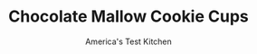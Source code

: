 ---
layout: ../../layouts/MarkdownPostLayout.astro
title: Chocolate Mallow Cookie Cups
author: America's Test Kitchen
pubDate: 2023-03-15
description: "This cookie cup is made by stuffing chocolate cookie dough with marshmallow filling."
image_url: https://res.cloudinary.com/hksqkdlah/image/upload/ar_1:1,c_fill,dpr_2.0,f_auto,fl_lossy.progressive.strip_profile,g_faces:auto,q_auto:low,w_344/22486_sfs-chocolate-mallow-cookie-cups-13
tags: ["Desserts or Baked Goods","Chocolate","Cookies"]
calories: 2818
protein: 2
carbohydrates: 21
fats: 
fiber: 1
ingredients: ["1 1/2 cups (7 1/2 ounces), all-purpose flour","1/2 cup (1 1/2 ounces), unsweetened cocoa powder","1/4 teaspoon, salt","1/4 teaspoon, baking soda","1/4 teaspoon, baking powder","1 cup (7 ounces), sugar","8 tablespoons, unsalted butter, softened","1 , large egg","1 teaspoon, vanilla extract","40 , mini-marshmallows","1/4 cup, milk chocolate chips"]
serves: 20
time: "55 minutes, plus 1 hour cooling"
instructions: ["Adjust oven rack to middle position and heat oven to 350 degrees. Line mini muffin tin with 20 paper or foil liners. Whisk flour, cocoa, salt, baking soda, and baking powder together in bowl; set aside.","Using stand mixer fitted with paddle, beat sugar and butter on medium-high speed until pale and fluffy, about 3 minutes. Add egg and vanilla and beat until combined. Reduce speed to low and add flour mixture in 2 additions until well combined, scraping down bowl as needed.","Divide dough into 20 heaping tablespoons and roll into balls. On lightly floured counter, press each ball into 3-inch circle. Place 2 mini-marshmallows in center of each circle and wrap dough around mixture, pinching to seal. Roll into smooth ball and pinch to seal any cracks where marshmallows are exposed. Place in liners in muffin tin.","Bake until just set, 10 to 12 minutes, rotating muffin tin halfway through baking. Let cookies cool in muffin tin for 15 minutes, then transfer to wire rack and let cool completely.","Microwave chocolate chips in bowl at 50 percent power, stirring occasionally, until melted, about 1 minute. Spread chocolate over cookies and let set for at least 20 minutes before serving."]
nutrition: ["49 mg Potassium","39 mg Phosphorus","14 mg Calcium","13 mg Magnesium","56 mg Sodium","5 g Fat","1 g Monounsaturated","21 mg Cholesterol","3 g Saturated","1 g Fiber","16 µg Folic acid","5 µg Folate (food)","11 g Sugars","4 g Water","21 g Carbs","32 µg Folate equivalent (total)","2 g Protein","42 µg Vitamin A","140 kcal Energy","11 g Sugars, added","2818 calories"]
notes: "If you do not have a mini muffin tin, use mini foil cups placed on a baking sheet."
---